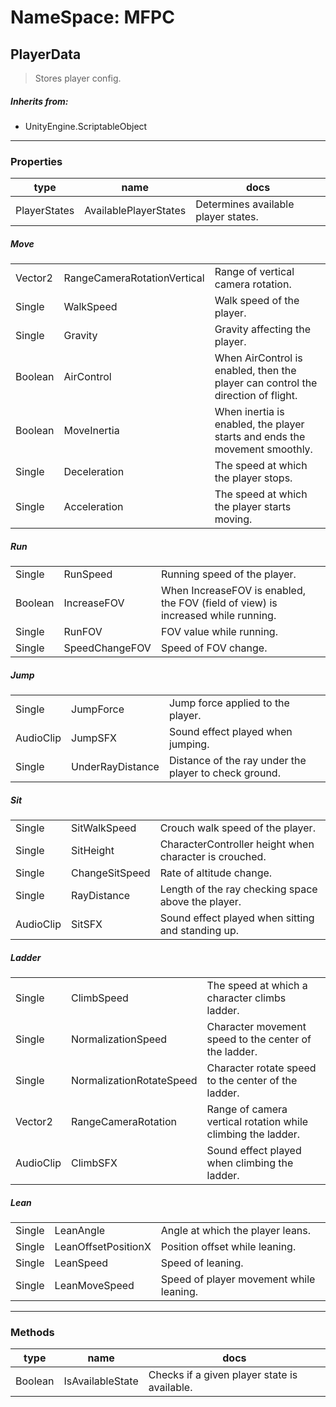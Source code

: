 # NameSpace: MFPC
## PlayerData
> Stores player config.
##### Inherits from:
 - UnityEngine.ScriptableObject
---
### Properties
|type|name|docs|
|---|---|---|
|PlayerStates|AvailablePlayerStates|Determines available player states.|
##### Move
||||
|---|---|---|
|Vector2|RangeCameraRotationVertical|Range of vertical camera rotation.|
|Single|WalkSpeed|Walk speed of the player.|
|Single|Gravity|Gravity affecting the player.|
|Boolean|AirControl|When AirControl is enabled, then the player can control the direction of flight.|
|Boolean|MoveInertia|When inertia is enabled, the player starts and ends the movement smoothly.|
|Single|Deceleration|The speed at which the player stops.|
|Single|Acceleration|The speed at which the player starts moving.|
##### Run
||||
|---|---|---|
|Single|RunSpeed|Running speed of the player.|
|Boolean|IncreaseFOV|When IncreaseFOV is enabled, the FOV (field of view) is increased while running.|
|Single|RunFOV|FOV value while running.|
|Single|SpeedChangeFOV|Speed of FOV change.|
##### Jump
||||
|---|---|---|
|Single|JumpForce|Jump force applied to the player.|
|AudioClip|JumpSFX|Sound effect played when jumping.|
|Single|UnderRayDistance|Distance of the ray under the player to check ground.|
##### Sit
||||
|---|---|---|
|Single|SitWalkSpeed|Crouch walk speed of the player.|
|Single|SitHeight|CharacterController height when character is crouched.|
|Single|ChangeSitSpeed|Rate of altitude change.|
|Single|RayDistance|Length of the ray checking space above the player.|
|AudioClip|SitSFX|Sound effect played when sitting and standing up.|
##### Ladder
||||
|---|---|---|
|Single|ClimbSpeed|The speed at which a character climbs ladder.|
|Single|NormalizationSpeed|Character movement speed to the center of the ladder.|
|Single|NormalizationRotateSpeed|Character rotate speed to the center of the ladder.|
|Vector2|RangeCameraRotation|Range of camera vertical rotation while climbing the ladder.|
|AudioClip|ClimbSFX|Sound effect played when climbing the ladder.|
##### Lean
||||
|---|---|---|
|Single|LeanAngle|Angle at which the player leans.|
|Single|LeanOffsetPositionX|Position offset while leaning.|
|Single|LeanSpeed|Speed of leaning.|
|Single|LeanMoveSpeed|Speed of player movement while leaning.|

---
### Methods
|type|name|docs|
|---|---|---|
|Boolean|IsAvailableState|Checks if a given player state is available.|

